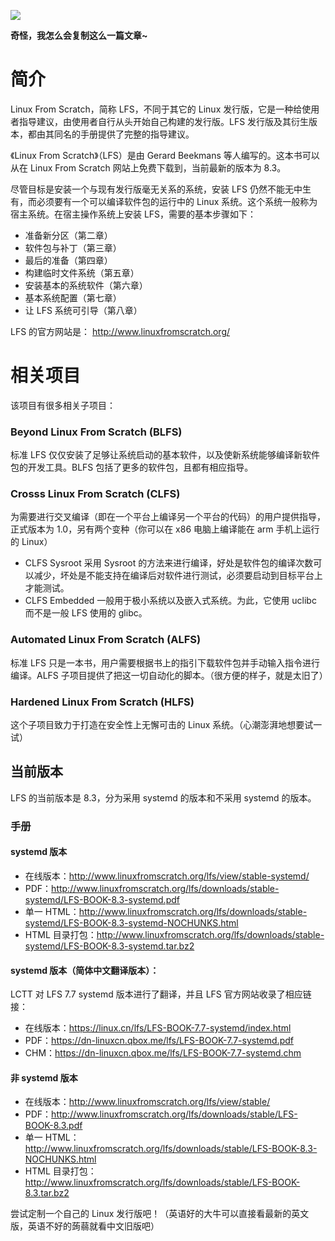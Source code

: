 ![](https://cdn.jsdelivr.net/gh/wenxuanjun/CDN@master/images/blog/3/1.jpg)

**奇怪，我怎么会复制这么一篇文章~**

# 简介

Linux From Scratch，简称 LFS，不同于其它的 Linux 发行版，它是一种给使用者指导建议，由使用者自行从头开始自己构建的发行版。LFS 发行版及其衍生版本，都由其同名的手册提供了完整的指导建议。

《Linux From Scratch》（LFS）是由 Gerard Beekmans 等人编写的。这本书可以从在 Linux From Scratch 网站上免费下载到，当前最新的版本为 8.3。

尽管目标是安装一个与现有发行版毫无关系的系统，安装 LFS 仍然不能无中生有，而必须要有一个可以编译软件包的运行中的 Linux 系统。这个系统一般称为宿主系统。在宿主操作系统上安装 LFS，需要的基本步骤如下：

* 准备新分区（第二章）
* 软件包与补丁（第三章）
* 最后的准备（第四章）
*  构建临时文件系统（第五章）
* 安装基本的系统软件（第六章）
* 基本系统配置（第七章）
* 让 LFS 系统可引导（第八章）

LFS 的官方网站是： <http://www.linuxfromscratch.org/>

# 相关项目

该项目有很多相关子项目：

### Beyond Linux From Scratch (BLFS)

标准 LFS 仅仅安装了足够让系统启动的基本软件，以及使新系统能够编译新软件包的开发工具。BLFS 包括了更多的软件包，且都有相应指导。

### Crosss Linux From Scratch (CLFS)

为需要进行交叉编译（即在一个平台上编译另一个平台的代码）的用户提供指导，正式版本为 1.0，另有两个变种（你可以在 x86 电脑上编译能在 arm 手机上运行的 Linux）

* CLFS Sysroot 采用 Sysroot 的方法来进行编译，好处是软件包的编译次数可以减少，坏处是不能支持在编译后对软件进行测试，必须要启动到目标平台上才能测试。
* CLFS Embedded 一般用于极小系统以及嵌入式系统。为此，它使用 uclibc 而不是一般 LFS 使用的 glibc。

### Automated Linux From Scratch (ALFS)

标准 LFS 只是一本书，用户需要根据书上的指引下载软件包并手动输入指令进行编译。ALFS 子项目提供了把这一切自动化的脚本。（很方便的样子，就是太旧了）

### Hardened Linux From Scratch (HLFS)

这个子项目致力于打造在安全性上无懈可击的 Linux 系统。（心潮澎湃地想要试一试）

## 当前版本

LFS 的当前版本是 8.3，分为采用 systemd 的版本和不采用 systemd 的版本。

### 手册

#### systemd 版本

- 在线版本：<http://www.linuxfromscratch.org/lfs/view/stable-systemd/>
- PDF：<http://www.linuxfromscratch.org/lfs/downloads/stable-systemd/LFS-BOOK-8.3-systemd.pdf>
- 单一 HTML：<http://www.linuxfromscratch.org/lfs/downloads/stable-systemd/LFS-BOOK-8.3-systemd-NOCHUNKS.html>
- HTML 目录打包：<http://www.linuxfromscratch.org/lfs/downloads/stable-systemd/LFS-BOOK-8.3-systemd.tar.bz2>

#### systemd 版本（简体中文翻译版本）：

LCTT 对 LFS 7.7 systemd 版本进行了翻译，并且 LFS 官方网站收录了相应链接：

- 在线版本：<https://linux.cn/lfs/LFS-BOOK-7.7-systemd/index.html>
- PDF：<https://dn-linuxcn.qbox.me/lfs/LFS-BOOK-7.7-systemd.pdf>
- CHM：<https://dn-linuxcn.qbox.me/lfs/LFS-BOOK-7.7-systemd.chm>

#### 非 systemd 版本

- 在线版本：<http://www.linuxfromscratch.org/lfs/view/stable/>
- PDF：<http://www.linuxfromscratch.org/lfs/downloads/stable/LFS-BOOK-8.3.pdf>
- 单一 HTML：<http://www.linuxfromscratch.org/lfs/downloads/stable/LFS-BOOK-8.3-NOCHUNKS.html>
- HTML 目录打包：<http://www.linuxfromscratch.org/lfs/downloads/stable/LFS-BOOK-8.3.tar.bz2>

尝试定制一个自己的 Linux 发行版吧！（英语好的大牛可以直接看最新的英文版，英语不好的蒟蒻就看中文旧版吧）

